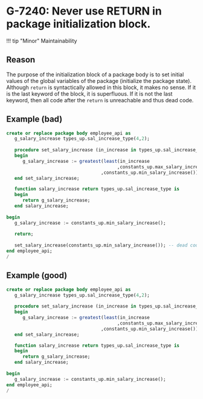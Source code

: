 # G-7240: Never use RETURN in package initialization block.

!!! tip "Minor"
    Maintainability

## Reason

The purpose of the initialization block of a package body is to set initial values of the global variables of the package (initialize the package state). Although `return` is syntactically allowed in this block, it makes no sense. If it is the last keyword of the block, it is superfluous. If it is not the last keyword, then all code after the `return` is unreachable and thus dead code.

## Example (bad)

``` sql
create or replace package body employee_api as
   g_salary_increase types_up.sal_increase_type(4,2);
   
   procedure set_salary_increase (in_increase in types_up.sal_increase_type) is
   begin
      g_salary_increase := greatest(least(in_increase
                                         ,constants_up.max_salary_increase())
                                   ,constants_up.min_salary_increase());
   end set_salary_increase;

   function salary_increase return types_up.sal_increase_type is
   begin
      return g_salary_increase;
   end salary_increase;
   
begin
   g_salary_increase := constants_up.min_salary_increase();
   
   return;
   
   set_salary_increase(constants_up.min_salary_increase()); -- dead code
end employee_api;
/
```

## Example (good)

``` sql
create or replace package body employee_api as
   g_salary_increase types_up.sal_increase_type(4,2);
   
   procedure set_salary_increase (in_increase in types_up.sal_increase_type) is
   begin
      g_salary_increase := greatest(least(in_increase
                                         ,constants_up.max_salary_increase())
                                   ,constants_up.min_salary_increase());
   end set_salary_increase;

   function salary_increase return types_up.sal_increase_type is
   begin
      return g_salary_increase;
   end salary_increase;
   
begin
   g_salary_increase := constants_up.min_salary_increase();
end employee_api;
/
```